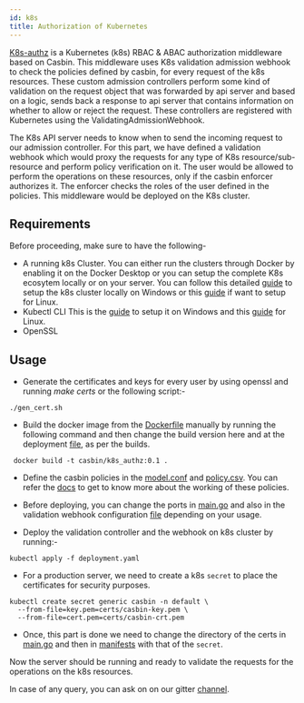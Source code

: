 ```yaml
---
id: k8s
title: Authorization of Kubernetes
---
```

[K8s-authz](https://github.com/casbin/k8s-authz) is a Kubernetes (k8s) RBAC & ABAC authorization middleware based on Casbin. This middleware uses K8s validation admission webhook to check the policies defined by casbin, for every request of the k8s resources. These custom admission controllers perform some kind of validation on the request object that was forwarded by api server and based on a logic, sends back a response to api server that contains information on whether to allow or reject the request. These controllers are registered with Kubernetes using the ValidatingAdmissionWebhook.

The K8s API server needs to know when to send the incoming request to our admission controller. For this part, we have defined a validation webhook which would proxy the requests for any type of K8s resource/sub-resource and perform policy verification on it. The user would be allowed to perform the operations on these resources, only if the casbin enforcer authorizes it. The enforcer checks the roles of the user defined in the policies. This middleware would be deployed on the K8s cluster.

## Requirements

Before proceeding, make sure to have the following- 
- A running k8s Cluster. 
You can either run the clusters through Docker by enabling it on the Docker Desktop or you can setup the complete K8s ecosytem locally or on your server. You can follow this detailed [guide](https://rominirani.com/tutorial-getting-started-with-kubernetes-on-your-windows-laptop-with-minikube-3269b54a226) to setup the k8s cluster locally on Windows or this [guide](https://www.digitalocean.com/community/tutorials/how-to-create-a-kubernetes-cluster-using-kubeadm-on-ubuntu-18-04) if want to setup for Linux.
- Kubectl CLI
This is the [guide](https://master--kubernetes-io-master-staging.netlify.app/docs/tasks/tools/install-kubectl-windows/) to setup it on Windows and this [guide](https://kubernetes.io/docs/tasks/tools/install-kubectl-linux/) for Linux.
- OpenSSL

## Usage
- Generate the certificates and keys for every user by using openssl and running *make certs* or the following script:-  
```
./gen_cert.sh
```
- Build the docker image from the [Dockerfile](https://github.com/casbin/k8s-authz/blob/master/Dockerfile) manually by running the following command and then change the build version here and at the deployment [file](https://github.com/casbin/k8s-authz/blob/718f58c46e3dbf79063b5b1c18348c2fee5de9e9/manifests/deployment.yaml#L18), as per the builds. 
```
 docker build -t casbin/k8s_authz:0.1 .
```
- Define the casbin policies in the [model.conf](https://github.com/casbin/k8s-authz/blob/master/config/model.conf) and [policy.csv](https://github.com/casbin/k8s-authz/blob/master/config/policy.csv). You can refer the [docs](https://casbin.org/docs/en/how-it-works) to get to know more about the working of these policies.

- Before deploying, you can change the ports in [main.go](https://github.com/casbin/k8s-authz/blob/master/main.go) and also in the validation webhook configuration [file](https://github.com/casbin/k8s-authz/blob/master/manifests/deployment.yaml) depending on your usage.
- Deploy the validation controller and the webhook on k8s cluster by running:-
```
kubectl apply -f deployment.yaml
```
- For a production server, we need to create a k8s `secret` to place the certificates for security purposes. 
```
kubectl create secret generic casbin -n default \
  --from-file=key.pem=certs/casbin-key.pem \
  --from-file=cert.pem=certs/casbin-crt.pem
```
- Once, this part is done we need to change the directory of the certs in [main.go](https://github.com/ashish493/k8s-authz/blob/3560551427c0431a9d4594ad1206f084ede37c49/main.go#L26) and then in [manifests](https://github.com/ashish493/k8s-authz/blob/3560551427c0431a9d4594ad1206f084ede37c49/manifests/deployment.yaml#L22) with that of the `secret`.

Now the server should be running and ready to validate the requests for the operations on the k8s resources. 

In case of any query, you can ask on on our gitter [channel](https://gitter.im/casbin/lobby).
